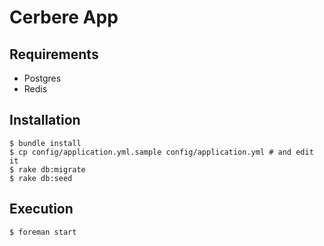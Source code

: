# Cerbere App

## Requirements

* Postgres
* Redis

## Installation

```
$ bundle install
$ cp config/application.yml.sample config/application.yml # and edit it
$ rake db:migrate
$ rake db:seed
```

## Execution

```
$ foreman start
```
